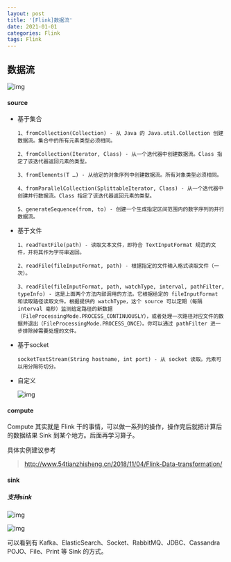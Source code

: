 ```yaml
---
layout: post 
title: '[Flink]数据流'
date: 2021-01-01
categories: Flink
tags: Flink
---
```


## 数据流

![img](https://zhisheng-blog.oss-cn-hangzhou.aliyuncs.com/images/raHGlh.jpg)

#### source

- 基于集合

  ```
  1、fromCollection(Collection) - 从 Java 的 Java.util.Collection 创建数据流。集合中的所有元素类型必须相同。
  
  2、fromCollection(Iterator, Class) - 从一个迭代器中创建数据流。Class 指定了该迭代器返回元素的类型。
  
  3、fromElements(T …) - 从给定的对象序列中创建数据流。所有对象类型必须相同。
  
  4、fromParallelCollection(SplittableIterator, Class) - 从一个迭代器中创建并行数据流。Class 指定了该迭代器返回元素的类型。
  
  5、generateSequence(from, to) - 创建一个生成指定区间范围内的数字序列的并行数据流。
  ```

  

- 基于文件

  ```
  1、readTextFile(path) - 读取文本文件，即符合 TextInputFormat 规范的文件，并将其作为字符串返回。
  
  2、readFile(fileInputFormat, path) - 根据指定的文件输入格式读取文件（一次）。
  
  3、readFile(fileInputFormat, path, watchType, interval, pathFilter, typeInfo) - 这是上面两个方法内部调用的方法。它根据给定的 fileInputFormat 和读取路径读取文件。根据提供的 watchType，这个 source 可以定期（每隔 interval 毫秒）监测给定路径的新数据（FileProcessingMode.PROCESS_CONTINUOUSLY），或者处理一次路径对应文件的数据并退出（FileProcessingMode.PROCESS_ONCE）。你可以通过 pathFilter 进一步排除掉需要处理的文件。
  ```

- 基于socket

  ```
  socketTextStream(String hostname, int port) - 从 socket 读取。元素可以用分隔符切分。
  ```

- 自定义

  ![img](https://zhisheng-blog.oss-cn-hangzhou.aliyuncs.com/images/UTfWCZ.jpg)



#### compute

Compute 其实就是 Flink 干的事情，可以做一系列的操作，操作完后就把计算后的数据结果 Sink 到某个地方。后面再学习算子。

具体实例建议参考

> http://www.54tianzhisheng.cn/2018/11/04/Flink-Data-transformation/

#### sink

##### 支持sink

![img](https://zhisheng-blog.oss-cn-hangzhou.aliyuncs.com/images/siWsAK.jpg)

![img](https://zhisheng-blog.oss-cn-hangzhou.aliyuncs.com/images/F38tbg.jpg)

可以看到有 Kafka、ElasticSearch、Socket、RabbitMQ、JDBC、Cassandra POJO、File、Print 等 Sink 的方式。